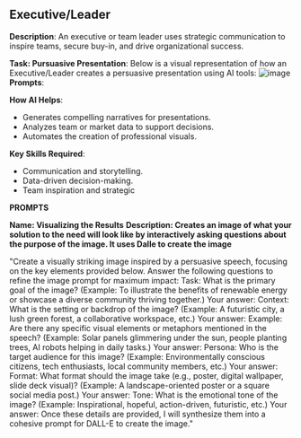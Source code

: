 ## Executive/Leader

**Description**: An executive or team leader uses strategic communication to inspire teams, secure buy-in, and drive organizational success.

**Task: Pursuasive Presentation**:
Below is a visual representation of how an Executive/Leader creates a persuasive presentation using AI tools:
![image](https://github.com/user-attachments/assets/0d0f2558-acc4-4995-a59c-3ab86277c478)**Prompts**:

**How AI Helps**:
- Generates compelling narratives for presentations.
- Analyzes team or market data to support decisions.
- Automates the creation of professional visuals.

**Key Skills Required**:
- Communication and storytelling.
- Data-driven decision-making.
- Team inspiration and strategic 

**PROMPTS**

**Name: Visualizing the Results**
**Description: Creates an image of what your solution to the need will look like by interactively asking questions about the purpose of the image.  It uses Dalle to create the image**

"Create a visually striking image inspired by a persuasive speech, focusing on the key elements provided below. Answer the following questions to refine the image prompt for maximum impact:
Task:
What is the primary goal of the image?
(Example: To illustrate the benefits of renewable energy or showcase a diverse community thriving together.)
Your answer:
Context:
What is the setting or backdrop of the image?
(Example: A futuristic city, a lush green forest, a collaborative workspace, etc.)
Your answer:
Example:
Are there any specific visual elements or metaphors mentioned in the speech?
(Example: Solar panels glimmering under the sun, people planting trees, AI robots helping in daily tasks.)
Your answer:
Persona:
Who is the target audience for this image?
(Example: Environmentally conscious citizens, tech enthusiasts, local community members, etc.)
Your answer:
Format:
What format should the image take (e.g., poster, digital wallpaper, slide deck visual)?
(Example: A landscape-oriented poster or a square social media post.)
Your answer:
Tone:
What is the emotional tone of the image?
(Example: Inspirational, hopeful, action-driven, futuristic, etc.)
Your answer:
Once these details are provided, I will synthesize them into a cohesive prompt for DALL-E to create the image."

